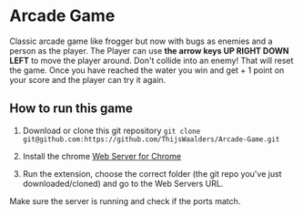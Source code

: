 # Arcade Game

Classic arcade game like frogger but now with bugs as enemies and a person as the player. The Player can use **the arrow keys UP RIGHT DOWN LEFT** to move the player around. Don't collide into an enemy! That will reset the game. Once you have reached the water you win and get + 1 point on your score and the player can try it again.

## How to run this game

1. Download or clone this git repository
`git clone git@github.com:https://github.com/ThijsWaalders/Arcade-Game.git`

2. Install the chrome [Web Server for Chrome](https://chrome.google.com/webstore/detail/web-server-for-chrome/ofhbbkphhbklhfoeikjpcbhemlocgigb?utm_source=gmail)

3. Run the extension, choose the correct folder (the git repo you've just downloaded/cloned) and go to the Web Servers URL.

Make sure the server is running and check if the ports match.